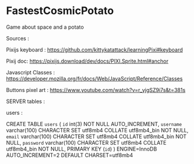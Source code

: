 # FastestCosmicPotato
Game about space and a potato

Sources :

Pixijs keyboard : 
https://github.com/kittykatattack/learningPixi#keyboard

Pixij doc:
https://pixijs.download/dev/docs/PIXI.Sprite.html#anchor

Javascript Classes :
https://developer.mozilla.org/fr/docs/Web/JavaScript/Reference/Classes

Buttons pixel art :
https://www.youtube.com/watch?v=r_yjgSZ9i7s&t=381s

SERVER tables :

users : 

CREATE TABLE `users` (  `id` int(3) NOT NULL AUTO_INCREMENT,  `username` varchar(100) CHARACTER SET utf8mb4 COLLATE utf8mb4_bin NOT NULL,  `email` varchar(100) CHARACTER SET utf8mb4 COLLATE utf8mb4_bin NOT NULL,  `password` varchar(100) CHARACTER SET utf8mb4 COLLATE utf8mb4_bin NOT NULL,  PRIMARY KEY (`id`) ) ENGINE=InnoDB AUTO_INCREMENT=2 DEFAULT CHARSET=utf8mb4